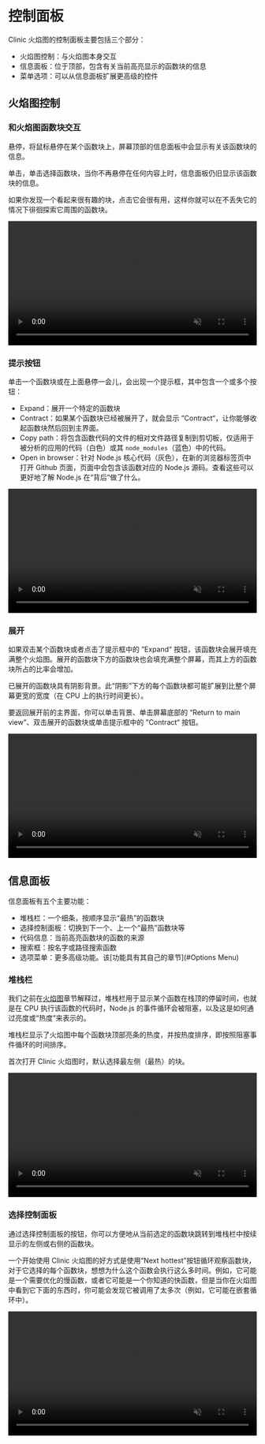 # 控制面板

Clinic 火焰图的控制面板主要包括三个部分：

- 火焰图控制：与火焰图本身交互
- 信息面板：位于顶部，包含有关当前高亮显示的函数块的信息
- 菜单选项：可以从信息面板扩展更高级的控件

## 火焰图控制

### 和火焰图函数块交互

悬停，将鼠标悬停在某个函数块上，屏幕顶部的信息面板中会显示有关该函数块的信息。

单击，单击选择函数块，当你不再悬停在任何内容上时，信息面板仍旧显示该函数块的信息。

如果你发现一个看起来很有趣的块，点击它会很有用，这样你就可以在不丢失它的情况下徘徊探索它周围的函数块。

<video src="https://clinicjs.org/assets/videos/flame-docs-A.mp4" playsinline loop autoplay muted width="100%"></video>

### 提示按钮

单击一个函数块或在上面悬停一会儿，会出现一个提示框，其中包含一个或多个按钮：

- Expand：展开一个特定的函数块
- Contract：如果某个函数块已经被展开了，就会显示 ”Contract“，让你能够收起函数块然后回到主界面。
- Copy path：将包含函数代码的文件的相对文件路径复制到剪切板，仅适用于被分析的应用的代码（白色）或其 `node_modules`（蓝色）中的代码。
- Open in browser：针对 Node.js 核心代码（灰色），在新的浏览器标签页中打开 Github 页面，页面中会包含该函数对应的 Node.js 源码。查看这些可以更好地了解 Node.js 在“背后”做了什么。

<video src="https://clinicjs.org/assets/videos/flame-docs-B.mp4" playsinline loop autoplay muted width="100%"></video>

### 展开

如果双击某个函数块或者点击了提示框中的 ”Expand“ 按钮，该函数块会展开填充满整个火焰图。展开的函数块下方的函数块也会填充满整个屏幕，而其上方的函数块所占的比率会增加。

已展开的函数块具有阴影背景。此“阴影”下方的每个函数块都可能扩展到比整个屏幕更宽的宽度（在 CPU 上的执行时间更长）。

要返回展开前的主界面，你可以单击背景、单击屏幕底部的 “Return to main view”、双击展开的函数块或单击提示框中的 ”Contract“ 按钮。

<video src="https://clinicjs.org/assets/videos/flame-docs-C.mp4" playsinline loop autoplay muted width="100%"></video>

## 信息面板

信息面板有五个主要功能：

- 堆栈栏：一个细条，按顺序显示“最热”的函数块
- 选择控制面板：切换到下一个、上一个“最热”函数块等
- 代码信息：当前高亮函数块的函数的来源
- 搜索框：按名字或路径搜索函数
- 选项菜单：更多高级功能。该[功能具有其自己的章节](#Options Menu)

### 堆栈栏

我们之前在[火焰图](./flamegraphs.html)章节解释过，堆栈栏用于显示某个函数在栈顶的停留时间，也就是在 CPU 执行该函数的代码时，Node.js 的事件循环会被阻塞，以及这是如何通过亮度或“热度”来表示的。

堆栈栏显示了火焰图中每个函数块顶部亮条的热度，并按热度排序，即按照阻塞事件循环的时间排序。

首次打开 Clinic 火焰图时，默认选择最左侧（最热）的块。

<video src="https://clinicjs.org/assets/videos/flame-docs-D.mp4" playsinline loop autoplay muted width="100%"></video>

### 选择控制面板

通过选择控制面板的按钮，你可以方便地从当前选定的函数块跳转到堆栈栏中按续显示的左侧或右侧的函数块。

一个开始使用 Clinic 火焰图的好方式是使用“Next hottest”按钮循环观察函数块，对于它选择的每个函数块，想想为什么这个函数会执行这么多时间。例如，它可能是一个需要优化的慢函数，或者它可能是一个你知道的快函数，但是当你在火焰图中看到它下面的东西时，你可能会发现它被调用了太多次（例如，它可能在嵌套循环中）。

<video src="https://clinicjs.org/assets/videos/flame-docs-E.mp4" playsinline loop autoplay muted width="100%"></video>


